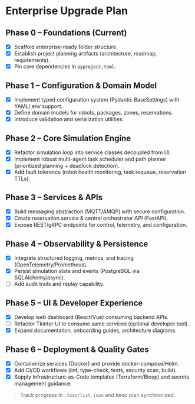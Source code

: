 # Enterprise Upgrade Plan

## Phase 0 – Foundations (Current)
- [x] Scaffold enterprise-ready folder structure.
- [x] Establish project planning artifacts (architecture, roadmap, requirements).
- [x] Pin core dependencies in `pyproject.toml`.

## Phase 1 – Configuration & Domain Model
- [x] Implement typed configuration system (Pydantic BaseSettings) with YAML/.env support.
- [x] Define domain models for robots, packages, zones, reservations.
- [x] Introduce validation and serialization utilities.

## Phase 2 – Core Simulation Engine
- [x] Refactor simulation loop into service classes decoupled from UI.
- [x] Implement robust multi-agent task scheduler and path planner (prioritized planning + deadlock detection).
- [x] Add fault tolerance (robot health monitoring, task requeue, reservation TTLs).

## Phase 3 – Services & APIs
- [x] Build messaging abstraction (MQTT/AMQP) with secure configuration.
- [x] Create reservation service & central orchestrator API (FastAPI).
- [x] Expose REST/gRPC endpoints for control, telemetry, and configuration.

## Phase 4 – Observability & Persistence
- [x] Integrate structured logging, metrics, and tracing (OpenTelemetry/Prometheus).
- [x] Persist simulation state and events (PostgreSQL via SQLAlchemy/async).
- [ ] Add audit trails and replay capability.

## Phase 5 – UI & Developer Experience
- [x] Develop web dashboard (React/Vue) consuming backend APIs.
- [ ] Refactor Tkinter UI to consume same services (optional developer tool).
- [x] Expand documentation, onboarding guides, architecture diagrams.

## Phase 6 – Deployment & Quality Gates
- [x] Containerize services (Docker) and provide docker-compose/Helm.
- [x] Add CI/CD workflows (lint, type-check, tests, security scan, build).
- [x] Supply Infrastructure-as-Code templates (Terraform/Bicep) and secrets management guidance.

> Track progress in `.todo/list.json` and keep plan synchronized.

